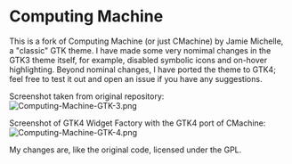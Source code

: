 # Computing Machine

This is a fork of Computing Machine (or just CMachine) by Jamie
Michelle, a "classic" GTK theme. I have made some very nomimal changes
in the GTK3 theme itself, for example, disabled symbolic icons and
on-hover highlighting. Beyond nominal changes, I have ported the theme
to GTK4; feel free to test it out and open an issue if you have any
suggestions.

Screenshot taken from original repository:
![Computing-Machine-GTK-3.png](https://raw.githubusercontent.com/Jamie-Michelle/Computing-Machine/master/Computing-Machine-GTK-3.png)

Screenshot of GTK4 Widget Factory with the GTK4 port of CMachine:
![Computing-Machine-GTK-4.png](https://raw.githubusercontent.com/Jamie-Michelle/Computing-Machine/master/Computing-Machine-GTK-4.png)

My changes are, like the original code, licensed under the GPL.
